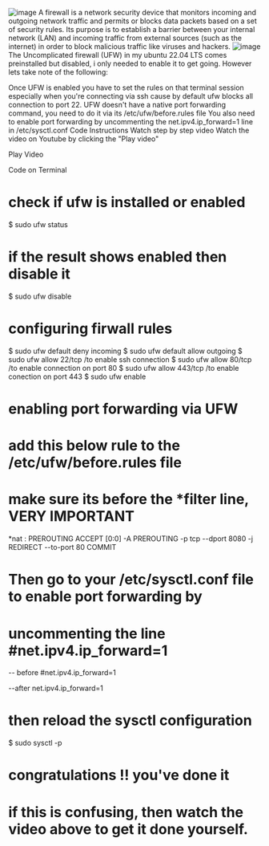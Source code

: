 ![image](https://user-images.githubusercontent.com/111974123/235621004-d1e95682-0b50-4cb5-bb75-c729d329443f.png)
A firewall is a network security device that monitors incoming and outgoing network traffic and permits or blocks data packets based on a set of security rules. Its purpose is to establish a barrier between your internal network (LAN) and incoming traffic from external sources (such as the internet) in order to block malicious traffic like viruses and hackers.
![image](https://user-images.githubusercontent.com/111974123/235621149-c4f68b1b-2d63-4fa3-8eb8-f342e6db138d.png)
The Uncomplicated firewall (UFW) in my ubuntu 22.04 LTS comes preinstalled but disabled, i only needed to enable it to get going. However lets take note of the following:

Once UFW is enabled you have to set the rules on that terminal session especially when you're connecting via ssh cause by default ufw blocks all connection to port 22.
UFW doesn't have a native port forwarding command, you need to do it via its /etc/ufw/before.rules file
You also need to enable port forwarding by uncommenting the net.ipv4.ip_forward=1 line in /etc/sysctl.conf
Code Instructions
Watch step by step video
Watch the video on Youtube by clicking the "Play video"

Play Video

Code on Terminal
# check if ufw is installed or enabled
$ sudo ufw status

# if the result shows enabled then disable it
$ sudo ufw disable

# configuring firwall rules
$ sudo ufw default deny incoming
$ sudo ufw default allow outgoing
$ sudo ufw allow 22/tcp		/to enable ssh connection
$ sudo ufw allow 80/tcp		/to enable connection on port 80
$ sudo ufw allow 443/tcp	/to enable conection on port 443
$ sudo ufw enable

# enabling port forwarding via UFW

# add this below rule to the /etc/ufw/before.rules file
# make sure its before the *filter line, VERY IMPORTANT

*nat
: PREROUTING ACCEPT [0:0]
-A PREROUTING -p tcp --dport 8080 -j REDIRECT --to-port 80
COMMIT

# Then go to your /etc/sysctl.conf file to enable port forwarding by
# uncommenting the line #net.ipv4.ip_forward=1

-- before
#net.ipv4.ip_forward=1

--after
net.ipv4.ip_forward=1

# then reload the sysctl configuration
$ sudo sysctl -p

# congratulations !! you've done it
# if this is confusing, then watch the video above to get it done yourself.
